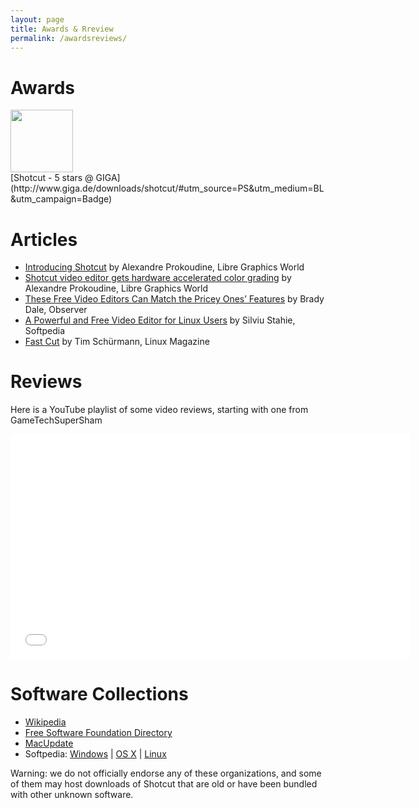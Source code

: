 ```yaml
---
layout: page
title: Awards & Rreview
permalink: /awardsreviews/
---
```

Awards
======

<img width="100" alt="" src="http://www.giga.de/static/badges/img/2375875_software.png" height="100" />
<br />
[Shotcut - 5 stars @ GIGA](http://www.giga.de/downloads/shotcut/#utm_source=PS&utm_medium=BL&utm_campaign=Badge)

Articles
========

-   [Introducing
    Shotcut](http://libregraphicsworld.org/blog/entry/introducing-shotcut-a-new-free-video-editor)
    by Alexandre Prokoudine, Libre Graphics World
-   [Shotcut video editor gets hardware accelerated color
    grading](http://libregraphicsworld.org/blog/entry/shotcut-gets-hardware-accelerated-color-grading)
    by Alexandre Prokoudine, Libre Graphics World
-   [These Free Video Editors Can Match the Pricey Ones’
    Features](http://observer.com/2015/08/these-free-video-editors-can-match-the-pricey-ones-features/)
    by Brady Dale, Observer
-   [A Powerful and Free Video Editor for Linux
    Users](http://www.softpedia.com/reviews/linux/shotcut-review-490438.shtml)
    by Silviu Stahie, Softpedia
-   [Fast
    Cut](http://www.linux-magazine.com/Issues/2014/159/Shotcut-Video-Editor)
    by Tim Schürmann, Linux Magazine

Reviews
=======

Here is a YouTube playlist of some video reviews, starting with one from
GameTechSuperSham

<iframe width="640" height="360"
src="//www.youtube.com/embed/zbeuUvkn_Gcwww.youtube-nocookie.com/embed/-ZiAgwIzBGc?list=PLy7k-GJ461uvIDBD0qpEy4E5ixfSfryJW" frameborder="0"
allowfullscreen="1"></iframe>

Software Collections
====================

-   [Wikipedia](https://en.wikipedia.org/wiki/Shotcut)
-   [Free Software Foundation
    Directory](http://directory.fsf.org/wiki/Shotcut)
-   [MacUpdate](http://www.macupdate.com/app/mac/48634/shotcut/)
-   Softpedia:
    [Windows](http://www.softpedia.com/get/Multimedia/Video/Video-Editors/Shotcut.shtml)
    | [OS X](http://mac.softpedia.com/get/Multimedia/Shotcut.shtml) |
    [Linux](http://linux.softpedia.com/get/Multimedia/Video/Shotcut-103754.shtml)

<span class="twiki-macro X"></span> Warning: we do not officially
endorse any of these organizations, and some of them may host downloads
of Shotcut that are old or have been bundled with other unknown
software.

<script type="text/javascript"><!--
google_ad_client = "ca-pub-1305424236533187";
/* Shotcut leaderboard */
google_ad_slot = "1157645159";
google_ad_width = 728;
google_ad_height = 90;
//--> </script> <script type="text/javascript"
src="//pagead2.googlesyndication.com/pagead/show_ads.js"> </script>
